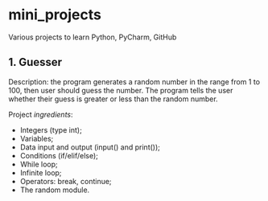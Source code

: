 # mini_projects

Various projects to learn Python, PyCharm, GitHub

## 1. Guesser
Description: the program generates a random number in the range from 1 to 100, then user should guess the number.
The program tells the user whether their guess is greater or less than the random number.

Project _ingredients_:
- Integers (type int);
- Variables;
- Data input and output (input() and print());
- Conditions (if/elif/else);
- While loop;
- Infinite loop;
- Operators: break, continue;
- The random module.
